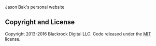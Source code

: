 Jason Bak's personal website

## Copyright and License

Copyright 2013-2016 Blackrock Digital LLC. Code released under the [MIT](https://github.com/BlackrockDigital/startbootstrap-bare/blob/gh-pages/LICENSE) license.